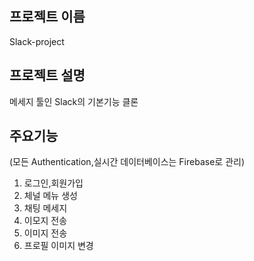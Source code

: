 ## 프로젝트 이름

Slack-project

## 프로젝트 설명

메세지 툴인 Slack의 기본기능 클론

## 주요기능

(모든 Authentication,실시간 데이터베이스는 Firebase로 관리)
1. 로그인,회원가입
2. 체널 메뉴 생성
3. 채팅 메세지 
4. 이모지 전송
5. 이미지 전송
6. 프로필 이미지 변경

